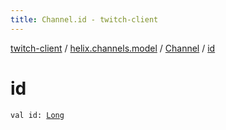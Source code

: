 ```yaml
---
title: Channel.id - twitch-client
---
```


[twitch-client](../../index.html) / [helix.channels.model](../index.html) / [Channel](index.html) / [id](./id.html)

# id

`val id: `[`Long`](https://kotlinlang.org/api/latest/jvm/stdlib/kotlin/-long/index.html)